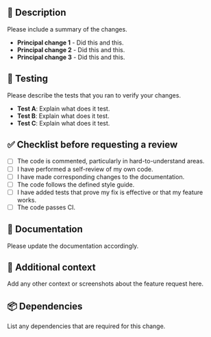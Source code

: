 ## 📝 Description

Please include a summary of the changes.

- **Principal change 1** - Did this and this.
- **Principal change 2** - Did this and this.
- **Principal change 3** - Did this and this.

## 🧪 Testing

Please describe the tests that you ran to verify your changes.

- **Test A**: Explain what does it test.
- **Test B**: Explain what does it test.
- **Test C**: Explain what does it test.

## ✅ Checklist before requesting a review

- [ ] The code is commented, particularly in hard-to-understand areas.
- [ ] I have performed a self-review of my own code.
- [ ] I have made corresponding changes to the documentation.
- [ ] The code follows the defined style guide.
- [ ] I have added tests that prove my fix is effective or that my feature works.
- [ ] The code passes CI.

## 📖 Documentation

Please update the documentation accordingly.

## 📖 Additional context

Add any other context or screenshots about the feature request here.

## 📦 Dependencies

List any dependencies that are required for this change.
